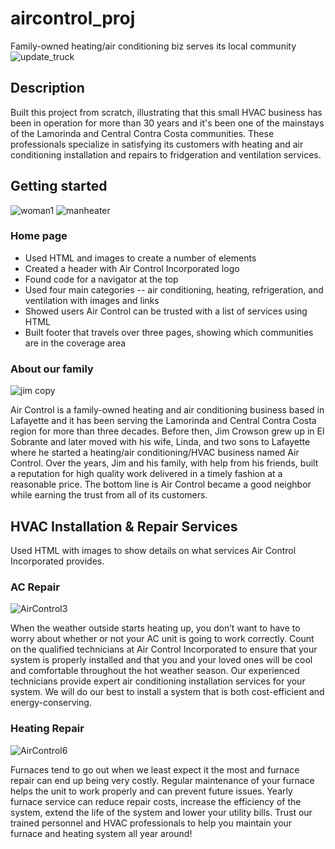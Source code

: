 # aircontrol_proj
Family-owned heating/air conditioning biz serves its local community
![update_truck](https://user-images.githubusercontent.com/75657565/131195663-9c65fd2a-0833-4585-a272-a277f466cfde.JPG)
## Description
Built this project from scratch, illustrating that this small HVAC business has been in operation for more than 30 years and it's been one of the mainstays of the Lamorinda and Central Contra Costa communities. These professionals specialize in satisfying its customers with heating and air conditioning installation and repairs to fridgeration and ventilation services.

## Getting started
![woman1](https://user-images.githubusercontent.com/75657565/131199051-6c7a0189-b270-4ef7-adbf-7e07034bbb7f.png) ![manheater](https://user-images.githubusercontent.com/75657565/131199181-84f12ce6-6639-46f9-aca8-b11d6a2900ae.png)

### Home page
* Used HTML and images to create a number of elements
* Created a header with Air Control Incorporated logo
* Found code for a navigator at the top
* Used four main categories -- air conditioning, heating, refrigeration, and ventilation with images and links
* Showed users Air Control can be trusted with a list of services using HTML
* Built footer that travels over three pages, showing which communities are in the coverage area

### About our family
![jim copy](https://user-images.githubusercontent.com/75657565/131200873-db1f9327-e4b9-45cf-83d0-b4b80d2cf430.jpeg)

Air Control is a family-owned heating and air conditioning business based in Lafayette and it has been serving the Lamorinda and Central Contra Costa region for more than three decades. Before then, Jim Crowson grew up in El Sobrante and later moved with his wife, Linda, and two sons to Lafayette where he started a heating/air conditioning/HVAC business named Air Control. Over the years, Jim and his family, with help from his friends, built a reputation for high quality work delivered in a timely fashion at a reasonable price. The bottom line is Air Control became a good neighbor while earning the trust from all of its customers.

## HVAC Installation & Repair Services
Used HTML with images to show details on what services Air Control Incorporated provides.

### AC Repair
![AirControl3](https://user-images.githubusercontent.com/75657565/131201335-d009ad06-71b8-41f0-a5bf-6e7b4c779666.jpeg)

When the weather outside starts heating up, you don’t want to have to worry about whether or not your AC unit is going to work correctly. Count on the qualified technicians at Air Control Incorporated to ensure that your system is properly installed and that you and your loved ones will be cool and comfortable throughout the hot weather season. Our experienced technicians provide expert air conditioning installation services for your system. We will do our best to install a system that is both cost-efficient and energy-conserving.

### Heating Repair
![AirControl6](https://user-images.githubusercontent.com/75657565/131201478-1bb9a8c9-9f66-41b4-8c54-2745e1484a57.jpeg)

Furnaces tend to go out when we least expect it the most and furnace repair can end up being very costly. Regular maintenance of your furnace helps the unit to work properly and can prevent future issues. Yearly furnace service can reduce repair costs, increase the efficiency of the system, extend the life of the system and lower your utility bills. Trust our trained personnel and HVAC professionals to help you maintain your furnace and heating system all year around!

